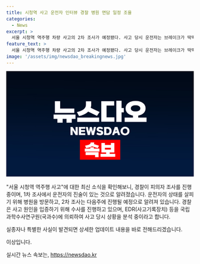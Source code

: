 ```yaml
---
title: 시청역 사고 운전자 인터뷰 경찰 병원 면담 일정 조율
categories:
  - News
excerpt: >
  서울 시청역 역주행 차량 사고의 2차 조사가 예정됐다. 사고 당시 운전자는 브레이크가 딱딱하게 밟혔다고 주장했으며, 경찰은 CCTV 분석과 차체 분석을 통해 원인을 조사 중이다. 운전자는 갈비뼈 골절로 입원 중이며, 사고로 사망자 9명과 부상자 7명이 발생했다. 이에 따라 경찰은 사고 차량의 EDR 등을 분석하여 사고원인을 규명하고 있다.
feature_text: >
  서울 시청역 역주행 차량 사고의 2차 조사가 예정됐다. 사고 당시 운전자는 브레이크가 딱딱하게 밟혔다고 주장했으며, 경찰은 CCTV 분석과 차체 분석을 통해 원인을 조사 중이다. 운전자는 갈비뼈 골절로 입원 중이며, 사고로 사망자 9명과 부상자 7명이 발생했다. 이에 따라 경찰은 사고 차량의 EDR 등을 분석하여 사고원인을 규명하고 있다.
image: '/assets/img/newsdao_breakingnews.jpg'
---
```


<p><img src="/assets/img/newsdao_breakingnews.jpg" alt="ranknews 속보" /></p>

<p>"서울 시청역 역주행 사고"에 대한 최신 소식을 확인해보니, 경찰이 피의자 조사를 진행 중이며, 1차 조사에서 운전자의 진술이 있는 것으로 알려졌습니다. 운전자의 상태를 살피기 위해 병원을 방문하고, 2차 조사는 다음주에 진행될 예정으로 알려져 있습니다. 경찰은 사고 원인을 입증하기 위해 수사를 진행하고 있으며, EDR(사고기록장치) 등을 국립과학수사연구원(국과수)에 의뢰하여 사고 당시 상황을 분석 중이라고 합니다.</p>

<p>실종자나 특별한 사실이 발견되면 상세한 업데이트 내용을 바로 전해드리겠습니다. </p>

<p>이상입니다.</p>
실시간 뉴스 속보는, <a href="https://newsdao.kr" rel="dofollow">https://newsdao.kr</a>


